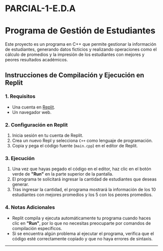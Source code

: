 # PARCIAL-1-E.D.A
# Programa de Gestión de Estudiantes

Este proyecto es un programa en C++ que permite gestionar la información de estudiantes, generando datos ficticios y realizando operaciones como el cálculo de promedios y la impresión de los estudiantes con mejores y peores resultados académicos.

## Instrucciones de Compilación y Ejecución en Replit

### 1. Requisitos

- Una cuenta en [Replit](https://replit.com).
- Un navegador web.

### 2. Configuración en Replit

1. Inicia sesión en tu cuenta de Replit.
2. Crea un nuevo Repl y selecciona `C++` como lenguaje de programación.
3. Copia y pega el código fuente (`main.cpp`) en el editor de Replit.

### 3. Ejecución

1. Una vez que hayas pegado el código en el editor, haz clic en el botón verde de **"Run"** en la parte superior de la pantalla.
2. El programa te solicitará ingresar la cantidad de estudiantes que deseas generar.
3. Tras ingresar la cantidad, el programa mostrará la información de los 10 estudiantes con mejores promedios y los 5 con los peores promedios.

### 4. Notas Adicionales

- Replit compila y ejecuta automáticamente tu programa cuando haces clic en **"Run"**, por lo que no necesitas preocuparte por comandos de compilación específicos.
- Si se encuentra algún problema al ejecutar el programa, verifica que el código esté correctamente copiado y que no haya errores de sintaxis.

---

